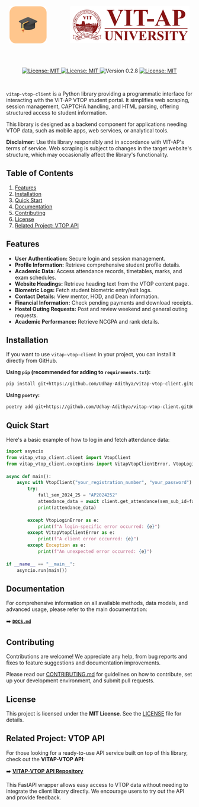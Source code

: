 <br />
<p align="center">
    <img src="public/Final_Icon_512x512.png" width="100" height="100" style="margin-right: 60px;"> 
    <img src="public/vitaplogo.png" width="322" height="100"> 
</p>
<br>
<br>

<p align="center">
    <a href="https://github.com/Udhay-Adithya/vitap-vtop-client">
    <img src="https://img.shields.io/github/stars/Udhay-Adithya/vitap-vtop-client?style=social" alt="License: MIT">
    </a>
    <a href="https://opensource.org/licenses/MIT">
    <img src="https://img.shields.io/badge/License-MIT-blue.svg" alt="License: MIT">
    </a>
    <img src="https://img.shields.io/badge/Version-0.2.8-blue.svg" alt="Version 0.2.8">
    <a href="https://github.com/Udhay-Adithya/vitap-vtop-client/issues">
    <img src="https://img.shields.io/github/issues/Udhay-Adithya/vitap-vtop-client" alt="License: MIT">
    </a>
</p>
<br>

`vitap-vtop-client` is a Python library providing a programmatic interface for interacting with the VIT-AP VTOP student portal. It simplifies web scraping, session management, CAPTCHA handling, and HTML parsing, offering structured access to student information.

This library is designed as a backend component for applications needing VTOP data, such as mobile apps, web services, or analytical tools.

**Disclaimer:** Use this library responsibly and in accordance with VIT-AP's terms of service. Web scraping is subject to changes in the target website's structure, which may occasionally affect the library's functionality.

## Table of Contents
1. [Features](#features)
2. [Installation](#installation)
3. [Quick Start](#quick-start)
4. [Documentation](#documentation)
5. [Contributing](#contributing)
6. [License](#license)
7. [Related Project: VTOP API](#related-project-vtop-api)

## Features
*   **User Authentication:** Secure login and session management.
*   **Profile Information:** Retrieve comprehensive student profile details.
*   **Academic Data:** Access attendance records, timetables, marks, and exam schedules.
*   **Website Headings:** Retrieve heading text from the VTOP content page.
*   **Biometric Logs:** Fetch student biometric entry/exit logs.
*   **Contact Details:** View mentor, HOD, and Dean information.
*   **Financial Information:** Check pending payments and download receipts.
*   **Hostel Outing Requests:** Post and review weekend and general outing requests.
*   **Academic Performance:** Retrieve NCGPA and rank details.

## Installation

If you want to use `vitap-vtop-client` in your project, you can install it directly from GitHub.

**Using `pip` (recommended for adding to `requirements.txt`):**

```bash
pip install git+https://github.com/Udhay-Adithya/vitap-vtop-client.git@main
```

**Using `poetry`:**

```bash
poetry add git+https://github.com/Udhay-Adithya/vitap-vtop-client.git@main
```

## Quick Start

Here's a basic example of how to log in and fetch attendance data:

```python
import asyncio
from vitap_vtop_client.client import VtopClient
from vitap_vtop_client.exceptions import VitapVtopClientError, VtopLoginError

async def main():
    async with VtopClient("your_registration_number", "your_password") as client:
        try:
            fall_sem_2024_25 = "AP2024252"
            attendance_data = await client.get_attendance(sem_sub_id=fall_sem_2024_25)
            print(attendance_data)

        except VtopLoginError as e:
            print(f"A login-specific error occurred: {e}")
        except VitapVtopClientError as e:
            print(f"A client error occurred: {e}")
        except Exception as e:
            print(f"An unexpected error occurred: {e}")

if __name__ == "__main__":
    asyncio.run(main())
```

## Documentation

For comprehensive information on all available methods, data models, and advanced usage, please refer to the main documentation:

➡️ **[`DOCS.md`](DOCS.md)**

## Contributing
Contributions are welcome! We appreciate any help, from bug reports and fixes to feature suggestions and documentation improvements.

Please read our [CONTRIBUTING.md](CONTRIBUTING.md) for guidelines on how to contribute, set up your development environment, and submit pull requests.

## License
This project is licensed under the **MIT License**. See the [LICENSE](LICENSE) file for details.

## Related Project: VTOP API
For those looking for a ready-to-use API service built on top of this library, check out the **VITAP-VTOP API**:

➡️ **[VITAP-VTOP API Repository](https://github.com/Udhay-Adithya/vit_ap_vtop_api/)**

This FastAPI wrapper allows easy access to VTOP data without needing to integrate the client library directly. We encourage users to try out the API and provide feedback.
